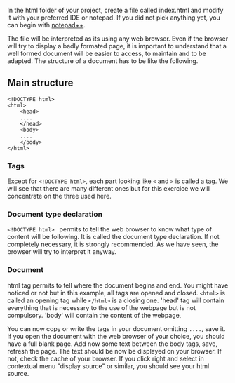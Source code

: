 In the html folder of your project, create a file called index.html and modify it with your preferred IDE or notepad. 
If you did not pick anything yet, you can begin with [notepad++](https://notepad-plus-plus.org/).

The file will be interpreted as its using any web browser. Even if the browser will try to display a badly formated 
page, it is important to understand that a well formed document will be easier to access, to maintain and to be adapted. 
The structure of a document has to be like the following.

## Main structure

    <!DOCTYPE html> 
    <html>
        <head>
        ....
        </head>
        <body>
        ....
        </body>
    </html>    

### Tags
    
Except for `<!DOCTYPE html>`, each part looking like `<` and `>` is called a tag. We will see that there are many 
different ones but for this exercice we will concentrate on the three used here.

### Document type declaration

`<!DOCTYPE html> ` permits to tell the web browser to know what type of content will be following. It is called the 
document type declaration. If not completely necessary, it is strongly recommended. As we have seen, the browser will 
try to interpret it anyway.

### Document

html tag permits to tell where the document begins and end. You might have noticed or not but in this example, all tags 
are opened and closed. `<html>` is called an opening tag while `</html>` is a closing one. 'head' tag will contain 
everything that is necessary to the use of the webpage but is not compulsory. 'body' will contain the content of the 
webpage, 

You can now copy or write the tags in your document omitting `....`, save it. If you open the document with the web 
browser of your choice, you should have a full blank page. Add now some text between the body tags, save, refresh the 
page. The text should be now be displayed on your browser. If not, check the cache of your browser. If you click right 
and select in contextual menu "display source" or similar, you should see your html source.